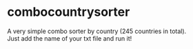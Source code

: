 # combocountrysorter
A very simple combo sorter by country (245 countries in total). <br>
Just add the name of your txt file and run it!
